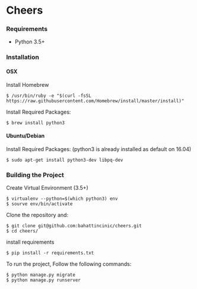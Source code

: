 # Cheers

### Requirements

* Python 3.5+

### Installation

#### OSX

Install Homebrew

    $ /usr/bin/ruby -e "$(curl -fsSL https://raw.githubusercontent.com/Homebrew/install/master/install)"

Install Required Packages:

    $ brew install python3


#### Ubuntu/Debian

Install Required Packages:
(python3 is already installed as default on 16.04)

    $ sudo apt-get install python3-dev libpq-dev

### Building the Project

Create Virtual Environment (3.5+)

    $ virtualenv --python=$(which python3) env
    $ sourve env/bin/activate

Clone the repository and:

    $ git clone git@github.com:bahattincinic/cheers.git
    $ cd cheers/

install requirements

    $ pip install -r requirements.txt

To run the project, Follow the following commands:

    $ python manage.py migrate
    $ python manage.py runserver
